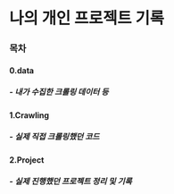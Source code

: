 # 나의 개인 프로젝트 기록

### 목차
#### 0.data
##### - 내가 수집한 크롤링 데이터 등

#### 1.Crawling
##### - 실제 직접 크롤링했던 코드

#### 2.Project
##### - 실제 진행했던 프로젝트 정리 및 기록
